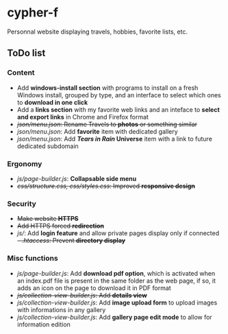 # cypher-f

Personnal website displaying travels, hobbies, favorite lists, etc.

## ToDo list

### Content
- Add **windows-install section** with programs to install on a fresh Windows install, grouped by type, and an interface to select which ones to **download in one click**
- Add a **links section** with my favorite web links and an inteface to **select and export links** in Chrome and Firefox format
- ~~*json/menu.json*: Rename Travels to **photos** or something similar~~
- *json/menu.json*: Add **favorite** item with dedicated gallery
- *json/menu.json*: Add ***Tears in Rain* Universe** item with a link to future dedicated subdomain

### Ergonomy
- *js/page-builder.js*: **Collapsable side menu**
- ~~*css/structure.css, css/styles.css*: Improved **responsive design**~~

### Security
- ~~Make website **HTTPS**~~
- ~~Add HTTPS forced **redirection**~~
- *js/*: Add **login feature** and allow private pages display only if connected
~~- *.htaccess*: Prevent **directory display**~~

### Misc functions
- *js/page-builder.js*: Add **download pdf option**, which is activated when an index.pdf file is present in the same folder as the web page, if so, it adds an icon on the page to download it in PDF format
- ~~*js/collection-view-builder.js*: Add **details view**~~
- *js/collection-view-builder.js*: Add **image upload form** to upload images with informations in any gallery
- *js/collection-view-builder.js*: Add **gallery page edit mode** to allow for information edition